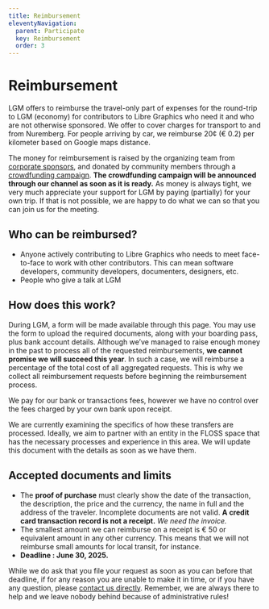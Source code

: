 ```yaml
---
title: Reimbursement
eleventyNavigation:
  parent: Participate
  key: Reimbursement
  order: 3
---
```


# Reimbursement

LGM offers to reimburse the travel-only part of expenses for the round-trip
to LGM (economy) for contributors to Libre Graphics who need it and who
are not otherwise sponsored. We offer to cover charges for transport to and
from Nuremberg. For people arriving by car, we reimburse 20¢ (€ 0.2) per
kilometer based on Google maps distance.

The money for reimbursement is raised by the organizing team from [corporate
sponsors]({{rootPath}}/sponsors), and donated by community members through
a [crowdfunding campaign]({{rootPath}}/donate). **The crowdfunding campaign
will be announced through our channel as soon as it is ready.** As money is
always tight, we very much appreciate your support for LGM by paying (partially)
for your own trip. If that is not possible, we are happy to do what we can
so that you can join us for the meeting.

## Who can be reimbursed?

 * Anyone actively contributing to Libre Graphics who needs to meet face-to-face
   to work with other contributors. This can mean software developers, community
   developers, documenters, designers, etc.
 * People who give a talk at LGM

## How does this work?

During LGM, a form will be made available through this page. You may use
the form to upload the required documents, along with your boarding pass,
plus bank account details. Although we’ve managed to raise enough money
in the past to process all of the requested reimbursements, **we cannot
promise we will succeed this year**. In such a case, we will reimburse a
percentage of the total cost of all aggregated requests. This is why we
collect all reimbursement requests before beginning the reimbursement process.

We pay for our bank or transactions fees, however we have no control over the
fees charged by your own bank upon receipt.

We are currently examining the specifics of how these transfers are processed.
Ideally, we aim to partner with an entity in the FLOSS space that has the
necessary processes and experience in this area. We will update this document
with the details as soon as we have them.

## Accepted documents and limits

 * The **proof of purchase** must clearly show the date of the transaction,
   the description, the price and the currency, the name in full and the
   address of the traveler. Incomplete documents are not valid. **A credit
   card transaction record is not a receipt.** *We need the invoice.*
 * The smallest amount we can reimburse on a receipt is € 50 or equivalent
   amount in any other currency. This means that we will not reimburse
   small amounts for local transit, for instance.
 * **Deadline : June 30, 2025.**

While we do ask that you file your request as soon as you can before that
deadline, if for any reason you are unable to make it in time, or if you
have any question, please [contact us directly]({{rootPath}}/contact).
Remember, we are always there to help and we leave nobody behind because
of administrative rules!
